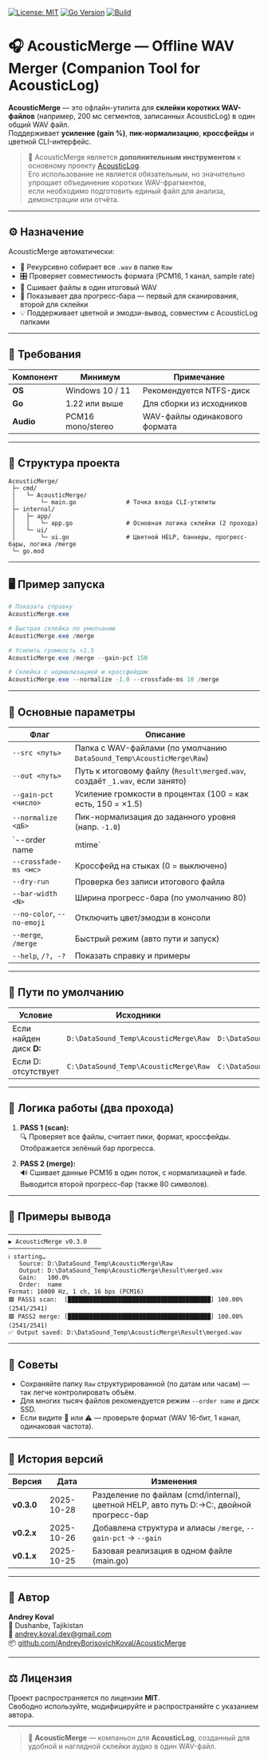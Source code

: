 [![License: MIT](https://img.shields.io/badge/License-MIT-blue.svg)](LICENSE)
[![Go Version](https://img.shields.io/badge/Go-1.22%2B-blue)](https://go.dev/)
[![Build](https://img.shields.io/badge/Build-Stable-green)]()

# 🎧 AcousticMerge — Offline WAV Merger (Companion Tool for AcousticLog)

**AcousticMerge** — это офлайн-утилита для **склейки коротких WAV-файлов**
(например, 200 мс сегментов, записанных AcousticLog) в один общий WAV файл.  
Поддерживает **усиление (gain %)**, **пик-нормализацию**, **кроссфейды** и цветной CLI-интерфейс.

> 🧩 AcousticMerge является **дополнительным инструментом** к основному проекту [AcousticLog](https://github.com/AndreyBorisovichKoval/AcousticLog).  
> Его использование не является обязательным, но значительно упрощает объединение коротких WAV-фрагментов,  
> если необходимо подготовить единый файл для анализа, демонстрации или отчёта.

---

## ⚙️ Назначение

AcousticMerge автоматически:
- 📂 Рекурсивно собирает все `.wav` в папке `Raw`
- 🎛️ Проверяет совместимость формата (PCM16, 1 канал, sample rate)
- 🔄 Сшивает файлы в один итоговый WAV
- 🌈 Показывает два прогресс-бара — первый для сканирования, второй для склейки
- 💡 Поддерживает цветной и эмодзи-вывод, совместим с AcousticLog папками

---

## 🧱 Требования

| Компонент | Минимум | Примечание |
|------------|----------|-------------|
| **OS** | Windows 10 / 11 | Рекомендуется NTFS-диск |
| **Go** | 1.22 или выше | Для сборки из исходников |
| **Audio** | PCM16 mono/stereo | WAV-файлы одинакового формата |

---

## 📂 Структура проекта

```text
AcousticMerge/
 ├─ cmd/
 │   └─ AcousticMerge/
 │       └─ main.go              # Точка входа CLI-утилиты
 ├─ internal/
 │   ├─ app/
 │   │   └─ app.go               # Основная логика склейки (2 прохода)
 │   └─ ui/
 │       └─ ui.go                # Цветной HELP, баннеры, прогресс-бары, логика /merge
 └─ go.mod
```

---

## 🖥️ Пример запуска

```powershell
# Показать справку
AcousticMerge.exe

# Быстрая склейка по умолчанию
AcousticMerge.exe /merge

# Усилить громкость ×1.5
AcousticMerge.exe /merge --gain-pct 150

# Склейка с нормализацией и кроссфейдом
AcousticMerge.exe --normalize -1.0 --crossfade-ms 10 /merge
```

---

## 📘 Основные параметры

| Флаг | Описание |
|------|-----------|
| `--src <путь>` | Папка с WAV-файлами (по умолчанию `DataSound_Temp\AcousticMerge\Raw`) |
| `--out <путь>` | Путь к итоговому файлу (`Result\merged.wav`, создаёт `_1.wav`, если занято) |
| `--gain-pct <число>` | Усиление громкости в процентах (100 = как есть, 150 = ×1.5) |
| `--normalize <дБ>` | Пик-нормализация до заданного уровня (напр. `-1.0`) |
| `--order name|mtime` | Сортировка по имени или времени изменения |
| `--crossfade-ms <мс>` | Кроссфейд на стыках (0 = выключено) |
| `--dry-run` | Проверка без записи итогового файла |
| `--bar-width <N>` | Ширина прогресс-бара (по умолчанию 80) |
| `--no-color`, `--no-emoji` | Отключить цвет/эмодзи в консоли |
| `--merge`, `/merge` | Быстрый режим (авто пути и запуск) |
| `--help`, `/?, -?` | Показать справку и примеры |

---

## 📁 Пути по умолчанию

| Условие | Исходники | Результат |
|----------|------------|------------|
| Если найден диск **D:** | `D:\DataSound_Temp\AcousticMerge\Raw` | `D:\DataSound_Temp\AcousticMerge\Result\merged.wav` |
| Если D: отсутствует | `C:\DataSound_Temp\AcousticMerge\Raw` | `C:\DataSound_Temp\AcousticMerge\Result\merged.wav` |

---

## 🧮 Логика работы (два прохода)

1. **PASS 1 (scan):**  
   🔍 Проверяет все файлы, считает пики, формат, кроссфейды.  
   Отображается зелёный бар прогресса.

2. **PASS 2 (merge):**  
   🔊 Сшивает данные PCM16 в один поток, с нормализацией и fade.  
   Выводится второй прогресс-бар (также 80 символов).

---

## 🧾 Примеры вывода

```
──────────────────────────
▶ AcousticMerge v0.3.0
──────────────────────────
ℹ️ starting…
   Source: D:\DataSound_Temp\AcousticMerge\Raw
   Output: D:\DataSound_Temp\AcousticMerge\Result\merged.wav
   Gain:   100.0%
   Order:  name
Format: 16000 Hz, 1 ch, 16 bps (PCM16)
🟩 PASS1 scan:  [████████████████████████████████████████] 100.00% (2541/2541)
🟩 PASS2 merge: [████████████████████████████████████████] 100.00% (2541/2541)
✅ Output saved: D:\DataSound_Temp\AcousticMerge\Result\merged.wav
```

---

## 🧠 Советы

- Сохраняйте папку `Raw` структурированной (по датам или часам) — так легче контролировать объём.
- Для многих тысяч файлов рекомендуется режим `--order name` и диск SSD.
- Если видите 🛑 или ⚠️ — проверьте формат (WAV 16-бит, 1 канал, одинаковая частота).

---

## 🧾 История версий

| Версия | Дата | Изменения |
|---------|------|------------|
| **v0.3.0** | 2025-10-28 | Разделение по файлам (cmd/internal), цветной HELP, авто путь D:→C:, двойной прогресс-бар |
| **v0.2.x** | 2025-10-26 | Добавлена структура и алиасы `/merge`, `--gain-pct` → `--gain` |
| **v0.1.x** | 2025-10-25 | Базовая реализация в одном файле (main.go) |

---

## 👤 Автор

**Andrey Koval**  
📍 Dushanbe, Tajikistan  
📧 [andrey.koval.dev@gmail.com](mailto:andrey.koval.dev@gmail.com)  
📦 [github.com/AndreyBorisovichKoval/AcousticMerge](https://github.com/AndreyBorisovichKoval/AcousticMerge)

---

## ⚖️ Лицензия

Проект распространяется по лицензии **MIT**.  
Свободно используйте, модифицируйте и распространяйте с указанием автора.

---

> 🎵 **AcousticMerge** — компаньон для **AcousticLog**, созданный для удобной и наглядной склейки аудио в один WAV-файл.
